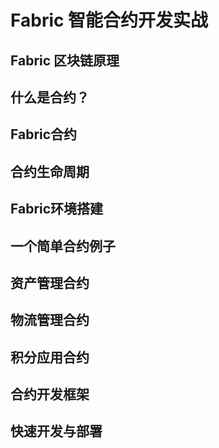 # Fabric 智能合约开发实战
## Fabric 区块链原理
## 什么是合约？
## Fabric合约
## 合约生命周期
## Fabric环境搭建
## 一个简单合约例子
## 资产管理合约
## 物流管理合约
## 积分应用合约
## 合约开发框架
## 快速开发与部署
